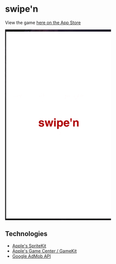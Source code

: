 # swipe'n

View the game [here on the App Store](https://apps.apple.com/us/app/swipen/id1519496187)

![Image](https://github.com/clipchak/swipen/blob/master/gameDemo.gif)


## Technologies 
- [Apple's SpriteKit](https://developer.apple.com/spritekit/)
- [Apple's Game Center / GameKit](https://developer.apple.com/game-center/)
- [Google AdMob API](https://developers.google.com/admob/api/v1/getting-started)
